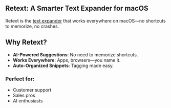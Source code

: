 ## Retext: A Smarter Text Expander for macOS  

Retext is the [text expander](https://www.retext.io/) that works everywhere on macOS—no shortcuts to memorize, no crashes.  

## Why Retext?  
- **AI-Powered Suggestions**: No need to memorize shortcuts.  
- **Works Everywhere**: Apps, browsers—you name it.  
- **Auto-Organized Snippets**: Tagging made easy.  

### Perfect for:  
- Customer support  
- Sales pros  
- AI enthusiasts
